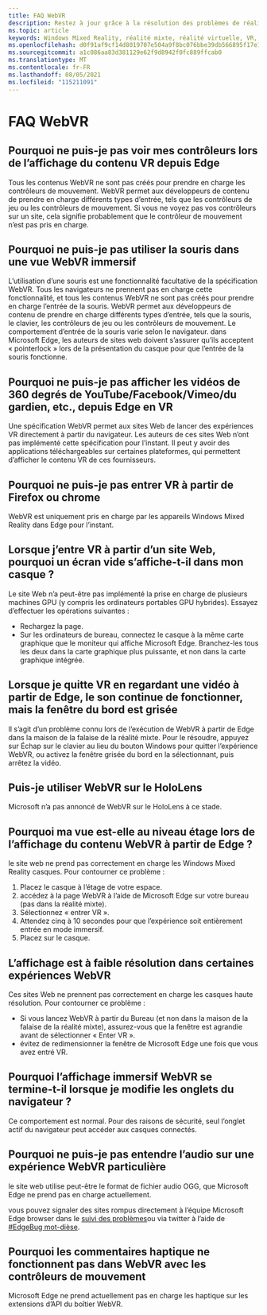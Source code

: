 ```yaml
---
title: FAQ WebVR
description: Restez à jour grâce à la résolution des problèmes de réalité mixte pour les applications Web qui vont au-delà de notre documentation de support technique standard.
ms.topic: article
keywords: Windows Mixed Reality, réalité mixte, réalité virtuelle, VR, MR, dépannage, erreurs, aide, Support, WebVR
ms.openlocfilehash: d0f91af9cf14d8019707e504a9f8bc076bbe39db566895f17e1e56d6b906336d
ms.sourcegitcommit: a1c086aa83d381129e62f9d8942f0fc889ffcab0
ms.translationtype: MT
ms.contentlocale: fr-FR
ms.lasthandoff: 08/05/2021
ms.locfileid: "115211091"
---
```

# <a name="webvr-faqs"></a>FAQ WebVR

## <a name="why-cant-i-see-my-controllers-when-viewing-vr-content-from-edge"></a>Pourquoi ne puis-je pas voir mes contrôleurs lors de l’affichage du contenu VR depuis Edge

Tous les contenus WebVR ne sont pas créés pour prendre en charge les contrôleurs de mouvement. WebVR permet aux développeurs de contenu de prendre en charge différents types d’entrée, tels que les contrôleurs de jeu ou les contrôleurs de mouvement. Si vous ne voyez pas vos contrôleurs sur un site, cela signifie probablement que le contrôleur de mouvement n’est pas pris en charge.

## <a name="why-cant-i-use-the-mouse-in-an-immersive-webvr-view"></a>Pourquoi ne puis-je pas utiliser la souris dans une vue WebVR immersif

L’utilisation d’une souris est une fonctionnalité facultative de la spécification WebVR. Tous les navigateurs ne prennent pas en charge cette fonctionnalité, et tous les contenus WebVR ne sont pas créés pour prendre en charge l’entrée de la souris. WebVR permet aux développeurs de contenu de prendre en charge différents types d’entrée, tels que la souris, le clavier, les contrôleurs de jeu ou les contrôleurs de mouvement. Le comportement d’entrée de la souris varie selon le navigateur. dans Microsoft Edge, les auteurs de sites web doivent s’assurer qu’ils acceptent « pointerlock » lors de la présentation du casque pour que l’entrée de la souris fonctionne.

## <a name="why-cant-i-view-360-degree-videos-from-youtubefacebookvimeothe-guardian-etc-from-edge-in-vr"></a>Pourquoi ne puis-je pas afficher les vidéos de 360 degrés de YouTube/Facebook/Vimeo/du gardien, etc., depuis Edge en VR

Une spécification WebVR permet aux sites Web de lancer des expériences VR directement à partir du navigateur. Les auteurs de ces sites Web n’ont pas implémenté cette spécification pour l’instant. Il peut y avoir des applications téléchargeables sur certaines plateformes, qui permettent d’afficher le contenu VR de ces fournisseurs.

## <a name="why-cant-i-enter-vr-from-firefox-or-chrome"></a>Pourquoi ne puis-je pas entrer VR à partir de Firefox ou chrome

WebVR est uniquement pris en charge par les appareils Windows Mixed Reality dans Edge pour l’instant.

## <a name="when-i-enter-vr-from-a-website-why-do-i-see-a-blank-screen-in-my-headset"></a>Lorsque j’entre VR à partir d’un site Web, pourquoi un écran vide s’affiche-t-il dans mon casque ?

Le site Web n’a peut-être pas implémenté la prise en charge de plusieurs machines GPU (y compris les ordinateurs portables GPU hybrides). Essayez d’effectuer les opérations suivantes :

* Rechargez la page.
* Sur les ordinateurs de bureau, connectez le casque à la même carte graphique que le moniteur qui affiche Microsoft Edge. Branchez-les tous les deux dans la carte graphique plus puissante, et non dans la carte graphique intégrée.

## <a name="when-i-exit-vr-when-watching-a-video-from-edge-the-sound-continues-playing-but-the-edge-window-is-grayed-out"></a>Lorsque je quitte VR en regardant une vidéo à partir de Edge, le son continue de fonctionner, mais la fenêtre du bord est grisée

Il s’agit d’un problème connu lors de l’exécution de WebVR à partir de Edge dans la maison de la falaise de la réalité mixte. Pour le résoudre, appuyez sur Échap sur le clavier au lieu du bouton Windows pour quitter l’expérience WebVR, ou activez la fenêtre grisée du bord en la sélectionnant, puis arrêtez la vidéo.

## <a name="can-i-use-webvr-on-the-hololens"></a>Puis-je utiliser WebVR sur le HoloLens

Microsoft n’a pas annoncé de WebVR sur le HoloLens à ce stade.

## <a name="why-is-my-view-at-floor-level-when-viewing-webvr-content-from-edge"></a>Pourquoi ma vue est-elle au niveau étage lors de l’affichage du contenu WebVR à partir de Edge ?

le site web ne prend pas correctement en charge les Windows Mixed Reality casques. Pour contourner ce problème :

1. Placez le casque à l’étage de votre espace.
2. accédez à la page WebVR à l’aide de Microsoft Edge sur votre bureau (pas dans la réalité mixte).
3. Sélectionnez « entrer VR ».
4. Attendez cinq à 10 secondes pour que l’expérience soit entièrement entrée en mode immersif.
5. Placez sur le casque.

## <a name="the-display-is-low-resolution-in-some-webvr-experiences"></a>L’affichage est à faible résolution dans certaines expériences WebVR

Ces sites Web ne prennent pas correctement en charge les casques haute résolution. Pour contourner ce problème :

* Si vous lancez WebVR à partir du Bureau (et non dans la maison de la falaise de la réalité mixte), assurez-vous que la fenêtre est agrandie avant de sélectionner « Enter VR ».
* évitez de redimensionner la fenêtre de Microsoft Edge une fois que vous avez entré VR.

## <a name="why-does-the-webvr-immersive-view-exit-when-i-change-browser-tabs"></a>Pourquoi l’affichage immersif WebVR se termine-t-il lorsque je modifie les onglets du navigateur ?

Ce comportement est normal. Pour des raisons de sécurité, seul l’onglet actif du navigateur peut accéder aux casques connectés.

## <a name="why-cant-i-hear-audio-on-a-particular-webvr-experience"></a>Pourquoi ne puis-je pas entendre l’audio sur une expérience WebVR particulière

le site web utilise peut-être le format de fichier audio OGG, que Microsoft Edge ne prend pas en charge actuellement.

vous pouvez signaler des sites rompus directement à l’équipe Microsoft Edge browser dans le [suivi des problèmes](https://developer.microsoft.com/microsoft-edge/platform/issues/)ou via twitter à l’aide de [#EdgeBug mot-dièse](https://blogs.windows.com/msedgedev/2016/08/11/edgebug-twitter/).

## <a name="why-does-haptic-feedback-not-work-in-webvr-with-motion-controllers"></a>Pourquoi les commentaires haptique ne fonctionnent pas dans WebVR avec les contrôleurs de mouvement

Microsoft Edge ne prend actuellement pas en charge les haptique sur les extensions d’API du boîtier WebVR.